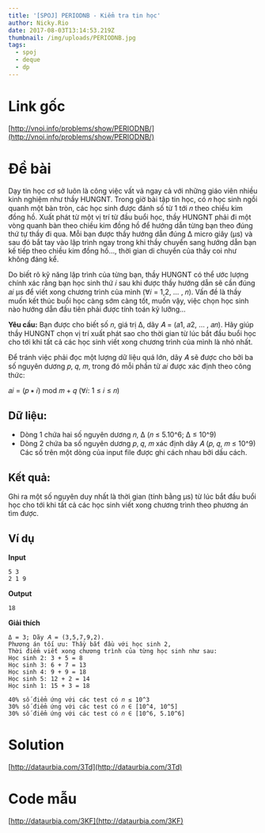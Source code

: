 ```yaml
---
title: '[SPOJ] PERIODNB - Kiểm tra tin học'
author: Nicky.Rio
date: 2017-08-03T13:14:53.219Z
thumbnail: /img/uploads/PERIODNB.jpg
tags:
  - spoj
  - deque
  - dp
---
```

# Link gốc
[http://vnoi.info/problems/show/PERIODNB/](http://vnoi.info/problems/show/PERIODNB/)
# Đề bài
Dạy tin học cơ sở luôn là công việc vất vả ngay cả với những giáo viên nhiều kinh nghiệm như thầy HUNGNT. Trong giờ bài tập tin học, có 𝑛 học sinh ngồi quanh một bàn tròn, các học sinh được đánh số
từ 1 tới 𝑛 theo chiều kim đồng hồ. Xuất phát từ một vị trí từ đầu buổi học, thầy HUNGNT phải đi một vòng quanh bàn theo chiều kim đồng hồ để hướng dẫn từng bạn theo đúng thứ tự thầy đi qua. Mỗi bạn được thầy hướng dẫn đúng Δ micro giây (μs) và sau đó bắt tay vào lập trình ngay trong khi thầy chuyển sang hướng dẫn bạn kế tiếp theo chiều kim đồng hồ…, thời gian di chuyển của thầy coi như không đáng kể. 

Do biết rõ kỹ năng lập trình của từng bạn, thầy HUNGNT có thể ước lượng chính xác rằng bạn học sinh thứ 𝑖 sau khi được thầy hướng dẫn sẽ cần đúng 𝑎𝑖 μs để viết xong chương trình của mình (∀𝑖 = 1,2, … , 𝑛). Vấn đề là thầy muốn kết thúc buổi học càng sớm càng tốt, muốn vậy, việc chọn học sinh nào hướng dẫn
đầu tiên phải được tính toán kỹ lưỡng…

**Yêu cầu:** Bạn được cho biết số 𝑛, giá trị Δ, dãy 𝐴 = (𝑎1, 𝑎2, … , 𝑎𝑛). Hãy giúp thầy HUNGNT chọn vị trí xuất phát sao cho thời gian từ lúc bắt đầu buổi học cho tới khi tất cả các học sinh viết xong chương trình của mình là nhỏ nhất.

Để tránh việc phải đọc một lượng dữ liệu quá lớn, dãy 𝐴 sẽ được cho bởi ba số nguyên dương 𝑝, 𝑞, 𝑚, trong đó mỗi phần tử 𝑎𝑖 được xác định theo công thức: 

𝑎𝑖 = (𝑝 ∗ 𝑖) mod 𝑚 + 𝑞 (∀𝑖: 1 ≤ 𝑖 ≤ 𝑛)

## Dữ liệu: 
* Dòng 1 chứa hai số nguyên dương 𝑛, Δ (𝑛 ≤ 5.10^6; Δ ≤ 10^9)
* Dòng 2 chứa ba số nguyên dương 𝑝, 𝑞, 𝑚 xác định dãy 𝐴 (𝑝, 𝑞, 𝑚 ≤ 10^9)
Các số trên một dòng của input file được ghi cách nhau bởi dấu cách.

## Kết quả: 

Ghi ra một số nguyên duy nhất là thời gian (tính bằng μs) từ lúc bắt đầu buổi học cho tới khi tất cả các học sinh viết xong chương trình theo phương án tìm được.

## Ví dụ

**Input**
```
5 3
2 1 9
```
**Output**
```
18
```
**Giải thích**

```
Δ = 3; Dãy 𝐴 = (3,5,7,9,2).
Phương án tối ưu: Thầy bắt đầu với học sinh 2,
Thời điểm viết xong chương trình của từng học sinh như sau:
Học sinh 2: 3 + 5 = 8
Học sinh 3: 6 + 7 = 13
Học sinh 4: 9 + 9 = 18
Học sinh 5: 12 + 2 = 14
Học sinh 1: 15 + 3 = 18
```
```
40% số điểm ứng với các test có 𝑛 ≤ 10^3
30% số điểm ứng với các test có 𝑛 ∈ [10^4, 10^5]
30% số điểm ứng với các test có 𝑛 ∈ [10^6, 5.10^6]
```

# Solution
[http://dataurbia.com/3Td](http://dataurbia.com/3Td)
# Code mẫu
[http://dataurbia.com/3KF](http://dataurbia.com/3KF)

